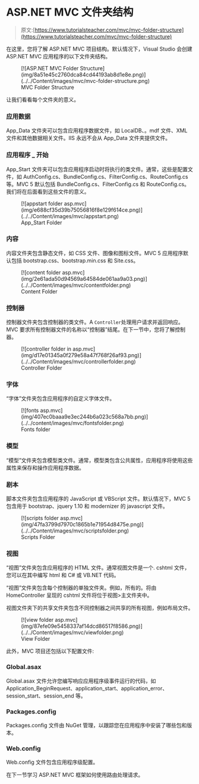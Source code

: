 # ASP.NET MVC 文件夹结构

> 原文:[https://www.tutorialsteacher.com/mvc/mvc-folder-structure](https://www.tutorialsteacher.com/mvc/mvc-folder-structure)

在这里，您将了解 ASP.NET MVC 项目结构。默认情况下，Visual Studio 会创建 ASP.NET MVC 应用程序的以下文件夹结构。

<figure>[![ASP.NET MVC Folder Structure](img/8a51e45c2760dca84cd44193ab8d1e8e.png)](../../Content/images/mvc/mvc-folder-structure.png)

<figcaption>MVC Folder Structure</figcaption>

</figure>

让我们看看每个文件夹的意义。

### 应用数据

App_Data 文件夹可以包含应用程序数据文件，如 LocalDB、。mdf 文件、XML 文件和其他数据相关文件。IIS 永远不会从 App_Data 文件夹提供文件。

### 应用程序 _ 开始

App_Start 文件夹可以包含应用程序启动时将执行的类文件。通常，这些是配置文件，如 AuthConfig.cs、BundleConfig.cs、FilterConfig.cs、RouteConfig.cs 等。MVC 5 默认包括 BundleConfig.cs、FilterConfig.cs 和 RouteConfig.cs。我们将在后面看到这些文件的意义。

<figure>[![appstart folder asp.mvc](img/e688cf35d39b75056816f8e129f614ce.png)](../../Content/images/mvc/appstart.png)

<figcaption>App_Start Folder</figcaption>

</figure>

### 内容

内容文件夹包含静态文件，如 CSS 文件、图像和图标文件。MVC 5 应用程序默认包括 bootstrap.css、bootstrap.min.css 和 Site.css。

<figure>[![content folder asp.mvc](img/2e61ada50d94569a64584de061aa9a03.png)](../../Content/images/mvc/contentfolder.png)

<figcaption>Content Folder</figcaption>

</figure>

### 控制器

控制器文件夹包含控制器的类文件。A `Controller`处理用户请求并返回响应。MVC 要求所有控制器文件的名称以“控制器”结尾。在下一节中，您将了解控制器。

<figure>[![controller folder in asp.mvc](img/d17e01345a0f279e58a47f768f26af93.png)](../../Content/images/mvc/controllerfolder.png)

<figcaption>Controller Folder</figcaption>

</figure>

### 字体

“字体”文件夹包含应用程序的自定义字体文件。

<figure>[![fonts asp.mvc](img/407ec0baaa9e3ec244b6a023c568a7bb.png)](../../content/images/mvc/fontsfolder.png)

<figcaption>Fonts folder</figcaption>

</figure>

### 模型

“模型”文件夹包含模型类文件。通常，模型类包含公共属性，应用程序将使用这些属性来保存和操作应用程序数据。

### 剧本

脚本文件夹包含应用程序的 JavaScript 或 VBScript 文件。默认情况下，MVC 5 包含用于 bootstrap、jquery 1.10 和 modernizer 的 javascript 文件。

<figure>[![scripts folder asp.mvc](img/47fa3799d7970c1865b1e71954d8475e.png)](../../Content/images/mvc/scriptsfolder.png)

<figcaption>Scripts Folder</figcaption>

</figure>

### 视图

“视图”文件夹包含应用程序的 HTML 文件。通常视图文件是一个. cshtml 文件，您可以在其中编写 html 和 C# 或 VB.NET 代码。

“视图”文件夹包含每个控制器的单独文件夹。例如，所有的。将由 HomeController 呈现的 cshtml 文件将位于视图>主文件夹中。

视图文件夹下的共享文件夹包含不同控制器之间共享的所有视图，例如布局文件。

<figure>[![view folder asp.mvc](img/87efe09e5458337af14dcd86517f8586.png)](../../Content/images/mvc/viewfolder.png)

<figcaption>View Folder</figcaption>

</figure>

此外，MVC 项目还包括以下配置文件:

### Global.asax

Global.asax 文件允许您编写响应应用程序级事件运行的代码，如 Application_BeginRequest、application_start、application_error、session_start、session_end 等。

### Packages.config

Packages.config 文件由 NuGet 管理，以跟踪您在应用程序中安装了哪些包和版本。

### Web.config

Web.config 文件包含应用程序级配置。

在下一节学习 ASP.NET MVC 框架如何使用路由处理请求。